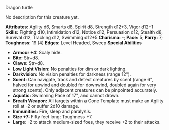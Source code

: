 Dragon turtle

No description for this creature yet.

**Attributes:** Agility d6, Smarts d8, Spirit d8, Strength d12+3, Vigor
d12+1
**Skills:** Fighting d10, Intimidation d12, Notice d12, Persuasion d12,
Stealth d8, Survival d12, Tracking d12, Swimming d12+5
**Charisma:** -; **Pace:** 5; **Parry:** 7; **Toughness:** 19 (4)
**Edges:** Level Headed, Sweep
**Special Abilities**
- **Armour +4:** Scaly hide.
- **Bite:** Str+d8.
- **Claws:** Str+d8.
- **Low Light Vision:** No penalties for dim or dark lighting.
- **Darkvision:** No vision penalties for darkness (range 12").
- **Scent:** Can navigate, track and detect creatures by scent (range
6", halved for upwind and doubled for downwind, doubled again for very
strong scents). Only adjacent creatures can be pinpointed accurately.
- **Aquatic:** Swimming Pace of 17", and cannot drown.
- **Breath Weapon:** All targets within a Cone Template must make an
Agility roll at -2 or suffer 2d10 damage.
- **Immunities:** Fire, sleep and paralysis.
- **Size +7:** Fifty feet long; Toughness +7.
- **Large:** -2 to attack medium-sized foes, they receive +2 to their
attacks.

